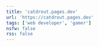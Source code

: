 ```yaml
---
title: 'catdrout.pages.dev'
url: 'https://catdrout.pages.dev'
tags: ['web developer', 'gamer']
nsfw: false
rss: false
---
```


